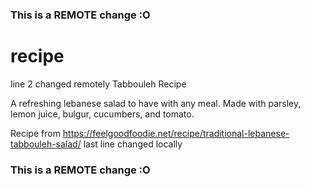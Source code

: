 ### This is a REMOTE change :O
# recipe
line 2 changed remotely
Tabbouleh Recipe

A refreshing lebanese salad to have with any meal. Made with parsley, lemon juice, bulgur, cucumbers, and tomato. 

Recipe from https://feelgoodfoodie.net/recipe/traditional-lebanese-tabbouleh-salad/
last line changed locally
### This is a REMOTE change :O
